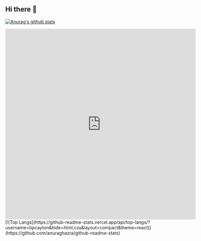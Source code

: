 ## Hi there 👋

<!--
**bpcayton/bpcayton** is a ✨ _special_ ✨ repository because its `README.md` (this file) appears on your GitHub profile.

Here are some ideas to get you started:

- 🔭 I’m currently working on ...
- 🌱 I’m currently learning ...
- 👯 I’m looking to collaborate on ...
- 🤔 I’m looking for help with ...
- 💬 Ask me about ...
- 📫 How to reach me: ...
- 😄 Pronouns: ...
- ⚡ Fun fact: ...
-->

[![Anurag's github stats](https://github-readme-stats.vercel.app/api?username=bpcayton&theme=react)](https://github.com/anuraghazra/github-readme-stats)
<iframe width="600" height="600" src="https://ionicabizau.github.io/github-profile-languages/api.html?bpcayton" frameborder="0"></iframe>
[![Top Langs](https://github-readme-stats.vercel.app/api/top-langs/?username=bpcayton&hide=html,css&layout=compact&theme=react)](https://github.com/anuraghazra/github-readme-stats)
